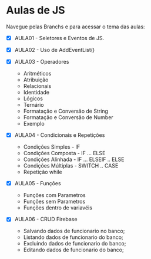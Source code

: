 # Aulas de JS

Navegue pelas Branchs e para acessar o tema das aulas:

- [x] AULA01 - Seletores e Eventos de JS.

- [x] AULA02 - Uso de AddEventList()

- [x] AULA03 - Operadores
    - Aritméticos
    - Atribuição 
    - Relacionais
    - Identidade 
    - Lógicos
    - Ternário
    - Formatação e Conversão de String
    - Formatação e Conversão de Number
    - Exemplo 

- [x] AULA04 - Condicionais e Repetições 
    - Condições Simples - IF
    - Condições Composta - IF ... ELSE
    - Condições Alinhada - IF ... ELSEIF .. ELSE
    - Condições Múltiplas - SWITCH .. CASE
    - Repetição while

- [x] AULA05 - Funções 
    - Funções com Parametros 
    - Funções sem Parametros
    - Funções dentro de variavéis

- [x] AULA06 - CRUD Firebase
    - Salvando dados de funcionario no banco; 
    - Listando dados de funcionario do banco;
    - Excluindo dados de funcionario do banco;
    - Editando dados de funcionario do banco; 
    